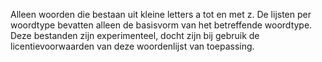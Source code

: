 Alleen woorden die bestaan uit kleine letters a tot en met z. De lijsten per woordtype bevatten alleen de basisvorm van het betreffende woordtype. Deze bestanden zijn experimenteel, docht zijn bij gebruik de licentievoorwaarden van deze woordenlijst van toepassing.
